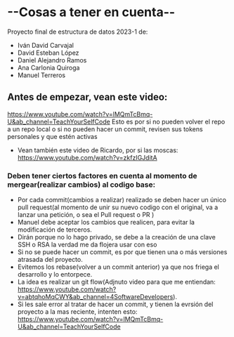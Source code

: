 # --Cosas a tener en cuenta--
Proyecto final de estructura de datos 2023-1 de:
- Iván David Carvajal
- David Esteban López
- Daniel Alejandro Ramos
- Ana Carlonia Quiroga
- Manuel Terreros

## Antes de empezar, vean este video:
https://www.youtube.com/watch?v=lMQmTcBmq-U&ab_channel=TeachYourSelfCode
Esto es por si no pueden volver el repo a un repo local o si no pueden hacer un commit, revisen sus tokens personales y que estén activas
- Vean también este video de Ricardo, por si las moscas: https://www.youtube.com/watch?v=zkfzIGJditA

### Deben tener ciertos factores en cuenta al momento de mergear(realizar cambios) al codigo base:
- Por cada commit(cambios a realizar) realizado se deben hacer un único pull request(al momento de unir su nuevo codigo con el original, va a lanzar una petición, o sea el Pull request o PR )
- Manuel debe aceptar los cambios que realicen, para evitar la modificación de terceros.
- Dirán porque no lo hago privado, se debe a la creación de una clave SSH o RSA la verdad me da flojera usar con eso
- Si no se puede hacer un commit, es por que tienen una o más versiones atrasada del proyecto.
- Evitemos los rebase(volver a un commit anterior) ya que nos friega el desarrollo y lo entorpece.
- La idea es realizar un git flow(Adjnuto video para que me entiendan: https://www.youtube.com/watch?v=abtqhoMqCWY&ab_channel=4SoftwareDevelopers).
- Si les sale error al tratar de hacer un commit, y tienen la evrsión del proyecto a la mas reciente, intenten esto: https://www.youtube.com/watch?v=lMQmTcBmq-U&ab_channel=TeachYourSelfCode 
